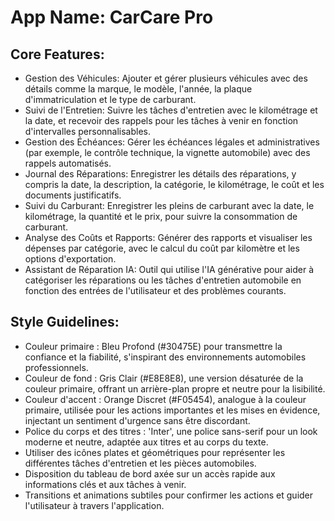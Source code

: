 # **App Name**: CarCare Pro

## Core Features:

- Gestion des Véhicules: Ajouter et gérer plusieurs véhicules avec des détails comme la marque, le modèle, l'année, la plaque d'immatriculation et le type de carburant.
- Suivi de l'Entretien: Suivre les tâches d'entretien avec le kilométrage et la date, et recevoir des rappels pour les tâches à venir en fonction d'intervalles personnalisables.
- Gestion des Échéances: Gérer les échéances légales et administratives (par exemple, le contrôle technique, la vignette automobile) avec des rappels automatisés.
- Journal des Réparations: Enregistrer les détails des réparations, y compris la date, la description, la catégorie, le kilométrage, le coût et les documents justificatifs.
- Suivi du Carburant: Enregistrer les pleins de carburant avec la date, le kilométrage, la quantité et le prix, pour suivre la consommation de carburant.
- Analyse des Coûts et Rapports: Générer des rapports et visualiser les dépenses par catégorie, avec le calcul du coût par kilomètre et les options d'exportation.
- Assistant de Réparation IA: Outil qui utilise l'IA générative pour aider à catégoriser les réparations ou les tâches d'entretien automobile en fonction des entrées de l'utilisateur et des problèmes courants.

## Style Guidelines:

- Couleur primaire : Bleu Profond (#30475E) pour transmettre la confiance et la fiabilité, s'inspirant des environnements automobiles professionnels.
- Couleur de fond : Gris Clair (#E8E8E8), une version désaturée de la couleur primaire, offrant un arrière-plan propre et neutre pour la lisibilité.
- Couleur d'accent : Orange Discret (#F05454), analogue à la couleur primaire, utilisée pour les actions importantes et les mises en évidence, injectant un sentiment d'urgence sans être discordant.
- Police du corps et des titres : 'Inter', une police sans-serif pour un look moderne et neutre, adaptée aux titres et au corps du texte.
- Utiliser des icônes plates et géométriques pour représenter les différentes tâches d'entretien et les pièces automobiles.
- Disposition du tableau de bord axée sur un accès rapide aux informations clés et aux tâches à venir.
- Transitions et animations subtiles pour confirmer les actions et guider l'utilisateur à travers l'application.
